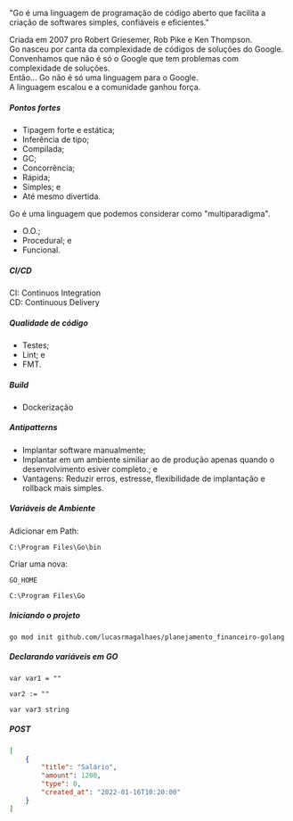 "Go é uma linguagem de programação de código aberto que facilita a criação de softwares simples, confiáveis e eficientes."

Criada em 2007 pro Robert Griesemer, Rob Pike e Ken Thompson. <br>
Go nasceu por canta da complexidade de códigos de soluções do Google. <br>
Convenhamos que não é só o Google que tem problemas com complexidade de soluções. <br>
Então... Go não é só uma linguagem para o Google. <br>
A linguagem escalou e a comunidade ganhou força.

##### Pontos fortes
- Tipagem forte e estática;
- Inferência de tipo;
- Compilada;
- GC;
- Concorrência;
- Rápida;
- Simples; e 
- Até mesmo divertida.

Go é uma linguagem que podemos considerar como "multiparadigma".

- O.O.;
- Procedural; e
- Funcional.

##### CI/CD
CI: Continuos Integration <br>
CD: Continuous Delivery

##### Qualidade de código
- Testes;
- Lint; e
- FMT.

##### Build
- Dockerização

##### Antipatterns
- Implantar software manualmente;
- Implantar em um ambiente similiar ao de produção apenas quando o desenvolvimento esiver completo.; e
- Vantagens: Reduzir erros, estresse, flexibilidade de implantação e rollback mais simples.

##### Variáveis de Ambiente
Adicionar em Path:
```
C:\Program Files\Go\bin
```

Criar uma nova:
```
GO_HOME
```

```
C:\Program Files\Go
```

##### Iniciando o projeto
```golang
go mod init github.com/lucasrmagalhaes/planejamento_financeiro-golang
```

##### Declarando variáveis em GO
```golang
var var1 = ""
```

```golang
var2 := ""
```

```golang
var var3 string
```

##### POST
```json
[
    {
        "title": "Salário",
        "amount": 1200,
        "type": 0,
        "created_at": "2022-01-16T10:20:00"
    }
]
```